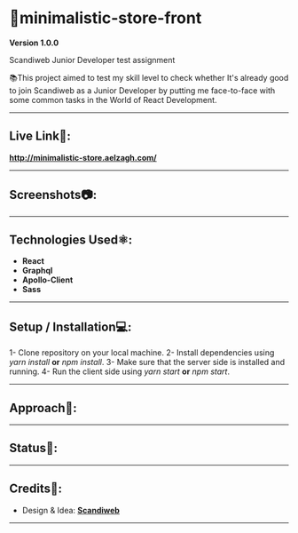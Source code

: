 # 📛minimalistic-store-front

**Version 1.0.0**

Scandiweb Junior Developer test assignment

📚This project aimed to test my skill level to check whether It's already good to join Scandiweb as a Junior Developer by putting me face-to-face with some common tasks in the World of React Development.

---

## Live Link🔗:

**http://minimalistic-store.aelzagh.com/**

---

## Screenshots📷:

---

## Technologies Used⚛️:

- **React**
- **Graphql**
- **Apollo-Client**
- **Sass**

---

## Setup / Installation💻:

1- Clone repository on your local machine.
2- Install dependencies using _yarn install_ **or** _npm install_.
3- Make sure that the server side is installed and running.
4- Run the client side using _yarn start_ **or** _npm start_.

---

## Approach🚶:

---

## Status📶:

---

## Credits📝:

- Design & Idea: [**Scandiweb**](https://scandiweb.com/)

---
